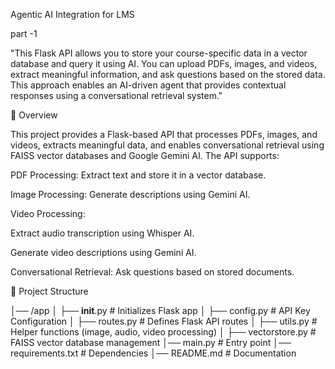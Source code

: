 Agentic AI Integration for LMS

part -1 

"This Flask API allows you to store your course-specific data in a vector database and query it using AI. You can upload PDFs, images, and videos, extract meaningful information, and ask questions based on the stored data. This approach enables an AI-driven agent that provides contextual responses using a conversational retrieval system."


🚀 Overview

This project provides a Flask-based API that processes PDFs, images, and videos, extracts meaningful data, and enables conversational retrieval using FAISS vector databases and Google Gemini AI. The API supports:

PDF Processing: Extract text and store it in a vector database.

Image Processing: Generate descriptions using Gemini AI.

Video Processing:

Extract audio transcription using Whisper AI.

Generate video descriptions using Gemini AI.

Conversational Retrieval: Ask questions based on stored documents.

📂 Project Structure

│── /app
│   ├── __init__.py          # Initializes Flask app
│   ├── config.py            # API Key Configuration
│   ├── routes.py            # Defines Flask API routes
│   ├── utils.py             # Helper functions (image, audio, video processing)
│   ├── vectorstore.py       # FAISS vector database management
│── main.py                  # Entry point
│── requirements.txt         # Dependencies
│── README.md                # Documentation
